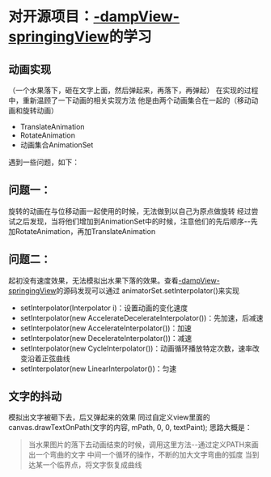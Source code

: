 # 对开源项目：[-dampView-springingView](https://github.com/Huyamin150/-dampView-springingView)的学习
## 动画实现
（一个水果落下，砸在文字上面，然后弹起来，再落下，再弹起）
在实现的过程中，重新温顾了一下动画的相关实现方法
他是由两个动画集合在一起的（移动动画和旋转动画）
* TranslateAnimation
* RotateAnimation
* 动画集合AnimationSet

遇到一些问题，如下：
## 问题一：
旋转的动画在与位移动画一起使用的时候，无法做到以自己为原点做旋转
经过尝试之后发现，当将他们增加到AnimationSet中的时候，注意他们的先后顺序--先加RotateAnimation，再加TranslateAnimation
## 问题二：
起初没有速度效果，无法模拟出水果下落的效果。查看[-dampView-springingView](https://github.com/Huyamin150/-dampView-springingView)的源码发现可以通过
animatorSet.setInterpolator()来实现
* setInterpolator(Interpolator i)：设置动画的变化速度
* setInterpolator(new AccelerateDecelerateInterpolator())：先加速，后减速
* setInterpolator(new AccelerateInterpolator())：加速
* setInterpolator(new DecelerateInterpolator())：减速
* setInterpolator(new CycleInterpolator())：动画循环播放特定次数，速率改变沿着正弦曲线
* setInterpolator(new LinearInterpolator())：匀速

## 文字的抖动
模拟出文字被砸下去，后又弹起来的效果
同过自定义view里面的canvas.drawTextOnPath(文字的内容, mPath, 0, 0, textPaint);
思路大概是：
> 当水果图片的落下去动画结束的时候，调用这里方法--通过定义PATH来画出一个弯曲的文字
> 中间一个循环的操作，不断的加大文字弯曲的弧度
> 当到达某一个临界点，将文字恢复成曲线
